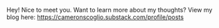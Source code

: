 Hey! Nice to meet you. Want to learn more about my thoughts? View my blog here: https://cameronscoglio.substack.com/profile/posts
